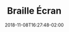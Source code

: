 ---
title: "Braille Écran"
date: 2018-11-08T16:27:48-02:00
draft: false
#subtitle: "Touch the digital world"

header_image: "images/rawpixel.jpg"
header_small: false
header_filter: true
---
